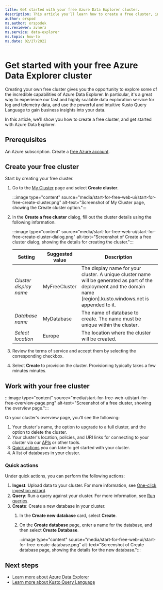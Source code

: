 ```yaml
---
title: Get started with your free Azure Data Explorer cluster.
description: This article you'll learn how to create a free cluster, ingest data, and run queries to gain insights into your data using your start-for-free cluster.
author: orspod
ms.author: orspodek
ms.reviewer: avnera
ms.service: data-explorer
ms.topic: how-to
ms.date: 02/27/2022
---
```


# Get started with your free Azure Data Explorer cluster

Creating your own free cluster gives you the opportunity to explore some of the incredible capabilities of Azure Data Explorer. In particular, it's a great way to experience our fast and highly scalable data exploration service for log and telemetry data, and use the powerful and intuitive Kusto Query Language to gain business insights into your data.

In this article, we'll show you how to create a free cluster, and get started with Azure Data Explorer.

## Prerequisites

An Azure subscription. Create a [free Azure account](https://azure.microsoft.com/free/).

## Create your free cluster

Start by creating your free cluster.

1. Go to the [My Cluster](https://aka.ms/kustofree) page and select **Create cluster**.

    :::image type="content" source="media/start-for-free-web-ui/start-for-free-create-cluster.png" alt-text="Screenshot of My Cluster page, showing the Create cluster option.":::

1. In the **Create a free cluster** dialog, fill out the cluster details using the following information.

    :::image type="content" source="media/start-for-free-web-ui/start-for-free-create-cluster-dialog.png" alt-text="Screenshot of Create a free cluster dialog, showing the details for creating the cluster.":::

    | Setting | Suggested value | Description |
    |--|--|--|
    | *Cluster display name* | MyFreeCluster | The display name for your cluster. A unique cluster name will be generated as part of the deployment and the domain name [region].kusto.windows.net is appended to it. |
    | *Database name* | MyDatabase | The name of database to create. The name must be unique within the cluster. |
    | *Select location* | Europe | The location where the cluster will be created. |

1. Review the terms of service and accept them by selecting the corresponding checkbox.

1. Select **Create** to provision the cluster. Provisioning typically takes a few minutes minutes.

## Work with your free cluster

:::image type="content" source="media/start-for-free-web-ui/start-for-free-overview-page.png" alt-text="Screenshot of a free cluster, showing the overview page.":::

On your cluster's overview page, you'll see the following:

1. Your cluster's name, the option to upgrade to a full cluster, and the option to delete the cluster.
1. Your cluster's location, policies, and URI links for connecting to your cluster via our [APIs](kusto/api/index.md) or other tools.
1. [Quick actions](#quick-actions) you can take to get started with your cluster.
1. A list of databases in your cluster.

### Quick actions

Under quick actions, you can perform the following actions:

1. **Ingest**: Upload data to your cluster. For more information, see [One-click ingestion wizard](ingest-data-one-click.md#one-click-ingestion-wizard).
1. **Query**: Run a query against your cluster. For more information, see [Run queries](web-query-data.md#run-queries).
1. **Create**: Create a new database in your cluster.
    1. In the **Create new database** card, select **Create**.
    1. On the **Create database** page, enter a name for the database, and then select **Create Database**.

        :::image type="content" source="media/start-for-free-web-ui/start-for-free-create-database.png" alt-text="Screenshot of Create database page, showing the details for the new database.":::

## Next steps

* [Learn more about Azure Data Explorer](data-explorer-overview.md)
* [Learn more about Kusto Query Language](kusto/query/index.md)